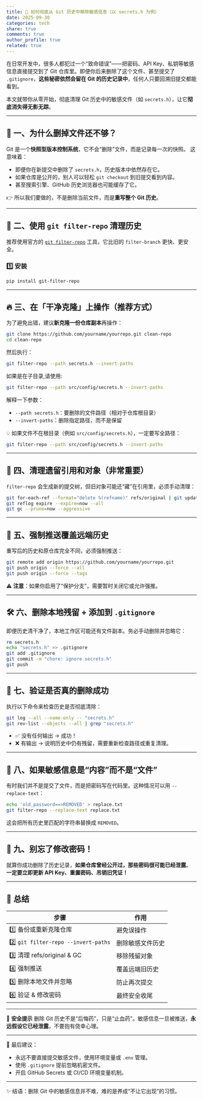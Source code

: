 ```yaml
---
title: 🚨 如何彻底从 Git 历史中移除敏感信息（以 secrets.h 为例）
date: 2025-09-30
categories: tech
share: true
comments: true
author_profile: true
related: true
---
```


在日常开发中，很多人都犯过一个“致命错误”——把密码、API Key、私钥等敏感信息直接提交到了 Git 仓库里。即便你后来删除了这个文件、甚至提交了 `.gitignore`，**这些秘密依然会留在 Git 的历史记录中**，任何人只要回溯旧提交都能看到。

本文就带你从零开始，彻底清理 Git 历史中的敏感文件（如 `secrets.h`），让它**彻底消失得无影无踪**。

---

## 🧨 一、为什么删掉文件还不够？

Git 是一个**快照型版本控制系统**，它不会“删除”文件，而是记录每一次的快照。
这意味着：

- 即便你在新提交中删除了 `secrets.h`，历史版本中依然存在它。
- 如果仓库是公开的，别人可以轻松 `git checkout` 到旧提交看到内容。
- 甚至搜索引擎、GitHub 历史浏览器也可能缓存了它。

👉 所以我们要做的，不是删除当前文件，而是**重写整个 Git 历史**。

---

## 🧰 二、使用 `git filter-repo` 清理历史

推荐使用官方的 [`git filter-repo`](https://github.com/newren/git-filter-repo) 工具，它比旧的 `filter-branch` 更快、更安全。

### 1️⃣ 安装

```bash
pip install git-filter-repo
```

---

## 🔥 三、在「干净克隆」上操作（推荐方式）

为了避免出错，建议**新克隆一份仓库副本**再操作：

```bash
git clone https://github.com/yourname/yourrepo.git clean-repo
cd clean-repo
```

然后执行：

```bash
git filter-repo --path secrets.h --invert-paths
```

如果是在子目录,请使用:

```bash
git filter-repo --path src/config/secrets.h --invert-paths
```

解释一下参数：

- `--path secrets.h`：要删除的文件路径（相对于仓库根目录）
- `--invert-paths`：删除指定路径，而不是保留

💡 如果文件不在根目录（例如 `src/config/secrets.h`），一定要写全路径：

```bash
git filter-repo --path src/config/secrets.h --invert-paths
```

---

## 🧹 四、清理遗留引用和对象（非常重要）

`filter-repo` 会生成新的提交树，但旧对象可能还“藏”在引用里，必须手动清理：

```bash
git for-each-ref --format="delete %(refname)" refs/original | git update-ref --stdin
git reflog expire --expire=now --all
git gc --prune=now --aggressive
```

---

## 🚀 五、强制推送覆盖远端历史

重写后的历史和原仓库完全不同，必须强制推送：

```bash
git remote add origin https://github.com/yourname/yourrepo.git
git push origin --force --all
git push origin --force --tags
```

⚠️ **注意**：如果你启用了“保护分支”，需要暂时关闭它或允许强推。

---

## 🛠 六、删除本地残留 + 添加到 `.gitignore`

即便历史清干净了，本地工作区可能还有文件副本。务必手动删除并忽略它：

```bash
rm secrets.h
echo "secrets.h" >> .gitignore
git add .gitignore
git commit -m "chore: ignore secrets.h"
git push
```

---

## 🔎 七、验证是否真的删除成功

执行以下命令来检查历史是否彻底清除：

```bash
git log --all --name-only -- "secrets.h"
git rev-list --objects --all | grep "secrets.h"
```

- ✅ 没有任何输出 → 成功！
- ❌ 有输出 → 说明历史中仍有残留，需要重新检查路径或重复清理。

---

## 🧠 八、如果敏感信息是“内容”而不是“文件”

有时我们并不是提交了文件，而是把密码写在代码里。这种情况可以用 `--replace-text`：

```bash
echo 'old_password==>REMOVED' > replace.txt
git filter-repo --replace-text replace.txt
```

这会把所有历史里匹配的字符串替换成 `REMOVED`。

---

## 📌 九、别忘了修改密码！

就算你成功删除了历史记录，**如果仓库曾经公开过，那些密码很可能已经泄露**。
**一定要立即更新 API Key、重置密码、吊销旧凭证！**

---

## 🧭 总结

| 步骤                                | 作用             |
| ----------------------------------- | ---------------- |
| 1️⃣ 备份或重新克隆仓库               | 避免误操作       |
| 2️⃣ `git filter-repo --invert-paths` | 删除敏感文件历史 |
| 3️⃣ 清理 refs/original & GC          | 移除残留对象     |
| 4️⃣ 强制推送                         | 覆盖远端旧历史   |
| 5️⃣ 删除本地文件并忽略               | 防止再次提交     |
| 6️⃣ 验证 & 修改密码                  | 最终安全收尾     |

---

🔐 **安全提示**
删除 Git 历史不是“后悔药”，只是“止血药”。敏感信息一旦被推送，**永远假设它已经泄露**，不要抱有侥幸心理。

---

📘 最后建议：

- 永远不要直接提交敏感文件，使用环境变量或 `.env` 管理。
- 使用 `.gitignore` 提前忽略机密文件。
- 开启 GitHub Secrets 或 CI/CD 环境变量机制。

---

✨ 结语：删除 Git 中的敏感信息并不难，难的是养成“不让它出现”的习惯。
